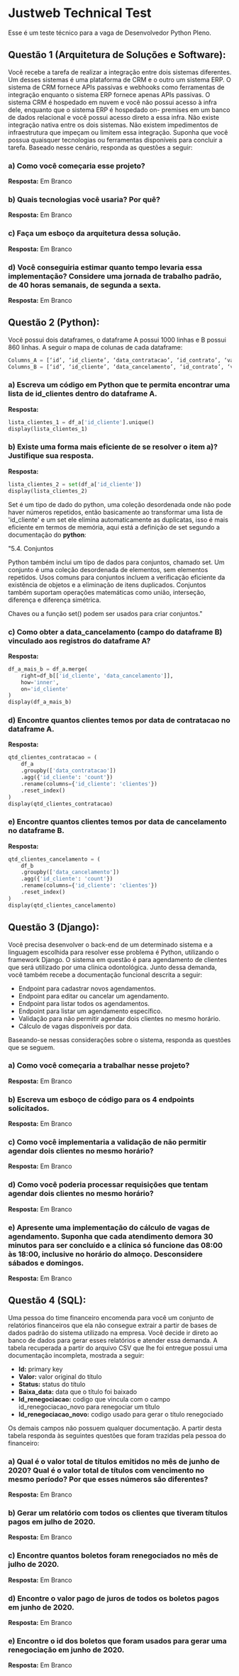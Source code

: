 # Justweb Technical Test
Esse é um teste técnico para a vaga de Desenvolvedor Python Pleno.


## Questão 1 (Arquitetura de Soluções e Software):

Você recebe a tarefa de realizar a integração
entre dois sistemas diferentes. Um desses sistemas é uma plataforma de CRM e o outro um
sistema ERP. O sistema de CRM fornece APIs passivas e webhooks como ferramentas de
integração enquanto o sistema ERP fornece apenas APIs passivas. O sistema CRM é hospedado
em nuvem e você não possui acesso à infra dele, enquanto que o sistema ERP é hospedado on-
premises em um banco de dados relacional e você possui acesso direto a essa infra. Não existe
integração nativa entre os dois sistemas. Não existem impedimentos de infraestrutura que
impeçam ou limitem essa integração. Suponha que você possua quaisquer tecnologias ou
ferramentas disponíveis para concluir a tarefa. Baseado nesse cenário, responda as questões a
seguir:

### a) Como você começaria esse projeto?

**Resposta:**
Em Branco

### b) Quais tecnologias você usaria? Por quê?

**Resposta:**
Em Branco

### c) Faça um esboço da arquitetura dessa solução.

**Resposta:**
Em Branco

### d) Você conseguiria estimar quanto tempo levaria essa implementação? Considere uma jornada de trabalho padrão, de 40 horas semanais, de segunda a sexta.

**Resposta:**
Em Branco


## Questão 2 (Python):
Você possui dois dataframes, o dataframe A possui 1000 linhas e B possui
860 linhas. A seguir o mapa de colunas de cada dataframe:
```python
Columns_A = [‘id’, ‘id_cliente’, ‘data_contratacao’, ‘id_contrato’, ‘valor_contrato’]
Columns_B = [‘id’, ‘id_cliente’, ‘data_cancelamento’, ‘id_contrato’, ‘valor_contrato’]
```

### a) Escreva um código em Python que te permita encontrar uma lista de id_clientes dentro do dataframe A.

**Resposta:**
```python
lista_clientes_1 = df_a['id_cliente'].unique()
display(lista_clientes_1)
```

### b) Existe uma forma mais eficiente de se resolver o item a)? Justifique sua resposta.

**Resposta:**
```python
lista_clientes_2 = set(df_a['id_cliente'])
display(lista_clientes_2)
```

Set é um tipo de dado do python, uma coleção desordenada onde não pode haver números repetidos, então basicamente ao transformar uma lista de 'id_cliente' e um set ele elimina automaticamente as duplicatas, isso é mais eficiente em termos de memória, aqui está a definição de set segundo a documentação do **python**: 

"5.4. Conjuntos

Python também inclui um tipo de dados para conjuntos, chamado set. Um conjunto é uma coleção desordenada de elementos, sem elementos repetidos. Usos comuns para conjuntos incluem a verificação eficiente da existência de objetos e a eliminação de itens duplicados. Conjuntos também suportam operações matemáticas como união, interseção, diferença e diferença simétrica.

Chaves ou a função set() podem ser usados para criar conjuntos."

### c) Como obter a data_cancelamento (campo do dataframe B) vinculado aos registros do dataframe A?

**Resposta:**
```python
df_a_mais_b = df_a.merge(
    right=df_b[['id_cliente', 'data_cancelamento']],
    how='inner',
    on='id_cliente'
)
display(df_a_mais_b)
```

### d) Encontre quantos clientes temos por data de contratacao no dataframe A.

**Resposta:**
```python
qtd_clientes_contratacao = (
    df_a
    .groupby(['data_contratacao'])
    .agg({'id_cliente': 'count'})
    .rename(columns={'id_cliente': 'clientes'})
    .reset_index()
)
display(qtd_clientes_contratacao)
```

### e) Encontre quantos clientes temos por data de cancelamento no dataframe B.

**Resposta:**
```python
qtd_clientes_cancelamento = (
    df_b
    .groupby(['data_cancelamento'])
    .agg({'id_cliente': 'count'})
    .rename(columns={'id_cliente': 'clientes'})
    .reset_index()
)
display(qtd_clientes_cancelamento)
```


## Questão 3 (Django):
Você precisa desenvolver o back-end de um determinado sistema e a
linguagem escolhida para resolver esse problema é Python, utilizando o framework Django. O
sistema em questão é para agendamento de clientes que será utilizado por uma clínica
odontológica. Junto dessa demanda, você também recebe a documentação funcional descrita a
seguir:


- Endpoint para cadastrar novos agendamentos.
- Endpoint para editar ou cancelar um agendamento.
- Endpoint para listar todos os agendamentos.
- Endpoint para listar um agendamento específico.
- Validação para não permitir agendar dois clientes no mesmo horário.
- Cálculo de vagas disponíveis por data.


Baseando-se nessas considerações sobre o sistema, responda as questões que se seguem.

### a) Como você começaria a trabalhar nesse projeto?

**Resposta:**
Em Branco

### b) Escreva um esboço de código para os 4 endpoints solicitados.

**Resposta:**
Em Branco

### c) Como você implementaria a validação de não permitir agendar dois clientes no mesmo horário?

**Resposta:**
Em Branco

### d) Como você poderia processar requisições que tentam agendar dois clientes no mesmo horário?

**Resposta:**
Em Branco

### e) Apresente uma implementação do cálculo de vagas de agendamento. Suponha que cada atendimento demora 30 minutos para ser concluído e a clínica só funcione das 08:00 às 18:00, inclusive no horário do almoço. Desconsidere sábados e domingos.

**Resposta:**
Em Branco


## Questão 4 (SQL):
Uma pessoa do time financeiro encomenda para você um conjunto de relatórios financeiros que ela não consegue extrair a partir de bases de dados padrão do sistema utilizado na empresa. Você decide ir direto ao banco de dados para gerar esses relatórios e atender essa demanda. A tabela recuperada a partir do arquivo CSV que lhe foi entregue possui uma documentação incompleta, mostrada a seguir:


- **Id:** primary key
- **Valor:** valor original do título
- **Status:** status do título
- **Baixa_data:** data que o título foi baixado
- **Id_renegociacao:** codigo que vincula com o campo id_renegociacao_novo para renegociar um título
- **Id_renegociacao_novo:** codigo usado para gerar o título renegociado



Os demais campos não possuem qualquer documentação. A partir desta tabela responda às
seguintes questões que foram trazidas pela pessoa do financeiro:

### a) Qual é o valor total de títulos emitidos no mês de junho de 2020? Qual é o valor total de títulos com vencimento no mesmo período? Por que esses números são diferentes?

**Resposta:**
Em Branco

### b) Gerar um relatório com todos os clientes que tiveram títulos pagos em julho de 2020.

**Resposta:**
Em Branco

### c) Encontre quantos boletos foram renegociados no mês de julho de 2020.

**Resposta:**
Em Branco

### d) Encontre o valor pago de juros de todos os boletos pagos em junho de 2020.

**Resposta:**
Em Branco

### e) Encontre o id dos boletos que foram usados para gerar uma renegociação em junho de 2020.

**Resposta:**
Em Branco
